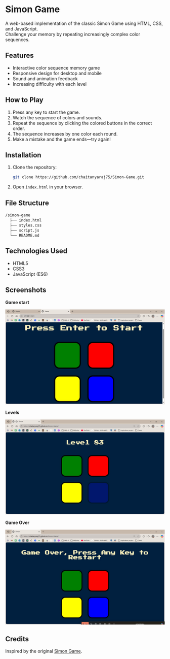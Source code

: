 # Simon Game

A web-based implementation of the classic Simon Game using HTML, CSS, and JavaScript.  
Challenge your memory by repeating increasingly complex color sequences.

## Features

- Interactive color sequence memory game
- Responsive design for desktop and mobile
- Sound and animation feedback
- Increasing difficulty with each level

## How to Play

1. Press any key to start the game.
2. Watch the sequence of colors and sounds.
3. Repeat the sequence by clicking the colored buttons in the correct order.
4. The sequence increases by one color each round.
5. Make a mistake and the game ends—try again!

## Installation

1. Clone the repository:
    ```bash
    git clone https://github.com/chaitanyaraj75/Simon-Game.git
    ```
2. Open `index.html` in your browser.

## File Structure

```
/simon-game
  ├── index.html
  ├── styles.css
  ├── script.js
  └── README.md
```

## Technologies Used

- HTML5
- CSS3
- JavaScript (ES6)

## Screenshots
**Game start**

![Simon Game Screenshot](./Screenshots/start%20game.jpg)

**Levels**

![Simon Game Screenshot](./Screenshots/high%20score.jpg)

**Game Over**

![Simon Game Screenshot](./Screenshots/game%20over.jpg)

## Credits

Inspired by the original [Simon Game](https://en.wikipedia.org/wiki/Simon_(game)).
